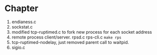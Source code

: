 Chapter 
=========
1. endianess.c
2. sockstat.c
3. modified tcp-ruptimed.c to fork new process for each socket address
4. remote process client/server. rpsd.c rps-cli.c `make rps`
5. tcp-ruptimed-nodelay, just removed parent call to waitpid.
6. sigio.c

